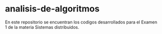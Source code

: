 # analisis-de-algoritmos
En este repositorio se encuentran los codigos desarrollados para el Examen 1 de la materia Sistemas distribuidos.

